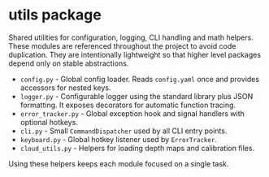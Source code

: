 # utils package

Shared utilities for configuration, logging, CLI handling and math helpers. These modules are referenced throughout the project to avoid code duplication. They are intentionally lightweight so that higher level packages depend only on stable abstractions.

- `config.py` - Global config loader. Reads `config.yaml` once and provides accessors for nested keys.
- `logger.py` - Configurable logger using the standard library plus JSON formatting. It exposes decorators for automatic function tracing.
- `error_tracker.py` - Global exception hook and signal handlers with optional hotkeys.
- `cli.py` - Small `CommandDispatcher` used by all CLI entry points.
- `keyboard.py` - Global hotkey listener used by `ErrorTracker`.
- `cloud_utils.py` - Helpers for loading depth maps and calibration files.

Using these helpers keeps each module focused on a single task.
